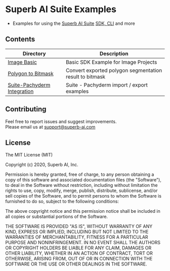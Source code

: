 # Superb AI Suite Examples
* Examples for using the [Superb AI Suite](https://suite.superb-ai.com) [SDK, CLI](https://github.com/Superb-AI-Suite/spb-cli) and more


## Contents
| Directory | Description |
|-----------|-------------|
| [Image Basic](sdk-example-image-basic) | Basic SDK Example for Image Projects |
| [Polygon to Bitmask](polygon-to-mask) | Convert exported polygon segmentation result to bitmask |
| [Suite-Pachyderm Integration](suite-pachyderm-integration) | Suite - Pachyderm import / export examples |


## Contributing

Feel free to report issues and suggest improvements.  
Please email us at support@superb-ai.com


## License

The MIT License (MIT)

Copyright (c) 2020, Superb AI, Inc.

Permission is hereby granted, free of charge, to any person obtaining a copy of this software and associated documentation files (the "Software"), to deal in the Software without restriction, including without limitation the rights to use, copy, modify, merge, publish, distribute, sublicense, and/or sell copies of the Software, and to permit persons to whom the Software is furnished to do so, subject to the following conditions:

The above copyright notice and this permission notice shall be included in all copies or substantial portions of the Software.

THE SOFTWARE IS PROVIDED "AS IS", WITHOUT WARRANTY OF ANY KIND, EXPRESS OR IMPLIED, INCLUDING BUT NOT LIMITED TO THE WARRANTIES OF MERCHANTABILITY, FITNESS FOR A PARTICULAR PURPOSE AND NONINFRINGEMENT. IN NO EVENT SHALL THE AUTHORS OR COPYRIGHT HOLDERS BE LIABLE FOR ANY CLAIM, DAMAGES OR OTHER LIABILITY, WHETHER IN AN ACTION OF CONTRACT, TORT OR OTHERWISE, ARISING FROM, OUT OF OR IN CONNECTION WITH THE SOFTWARE OR THE USE OR OTHER DEALINGS IN THE SOFTWARE.
